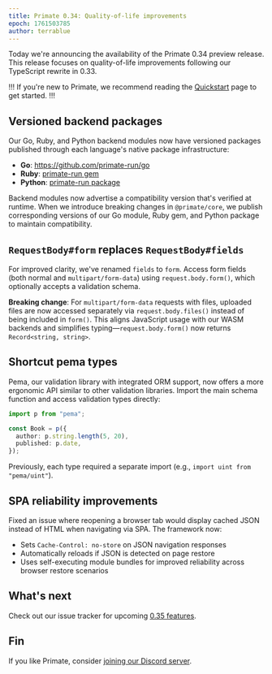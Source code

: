 ```yaml
---
title: Primate 0.34: Quality-of-life improvements
epoch: 1761503785
author: terrablue
---
```


Today we're announcing the availability of the Primate 0.34 preview
release. This release focuses on quality-of-life improvements following
our TypeScript rewrite in 0.33.

!!!
If you're new to Primate, we recommend reading the [Quickstart] page to
get started.
!!!

## Versioned backend packages

Our Go, Ruby, and Python backend modules now have versioned packages
published through each language's native package infrastructure:

- **Go**: https://github.com/primate-run/go
- **Ruby**: [primate-run gem](https://rubygems.org/gems/primate-run)
- **Python**: [primate-run package](https://pypi.org/project/primate-run)

Backend modules now advertise a compatibility version that's verified at
runtime. When we introduce breaking changes in `@primate/core`, we
publish corresponding versions of our Go module, Ruby gem, and Python
package to maintain compatibility.

## `RequestBody#form` replaces `RequestBody#fields`

For improved clarity, we've renamed `fields` to `form`. Access form
fields (both normal and `multipart/form-data`) using
`request.body.form()`, which optionally accepts a validation schema.

**Breaking change**: For `multipart/form-data` requests with files,
uploaded files are now accessed separately via `request.body.files()`
instead of being included in `form()`. This aligns JavaScript usage with
our WASM backends and simplifies typing—`request.body.form()` now
returns `Record<string, string>`.

## Shortcut pema types

Pema, our validation library with integrated ORM support, now offers a
more ergonomic API similar to other validation libraries. Import the
main schema function and access validation types directly:

```ts
import p from "pema";

const Book = p({
  author: p.string.length(5, 20),
  published: p.date,
});
```

Previously, each type required a separate import (e.g.,
`import uint from "pema/uint"`).

## SPA reliability improvements

Fixed an issue where reopening a browser tab would display cached JSON
instead of HTML when navigating via SPA. The framework now:
- Sets `Cache-Control: no-store` on JSON navigation responses
- Automatically reloads if JSON is detected on page restore
- Uses self-executing module bundles for improved reliability across
  browser restore scenarios

## What's next

Check out our issue tracker for upcoming [0.35 features].

## Fin

If you like Primate, consider [joining our Discord server][discord].

[Quickstart]: /docs/quickstart
[discord]: https://discord.gg/RSg4NNwM4f
[0.35 features]: https://github.com/primate-run/primate/milestone/7
